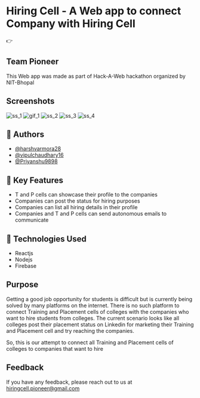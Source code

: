 
# Hiring Cell - A Web app to connect Company with Hiring Cell  

👉 


## Team Pioneer

This Web app was made as part of Hack-A-Web hackathon organized by NIT-Bhopal


## Screenshots

![ss_1](https://user-images.githubusercontent.com/82329898/146322005-8d8f7995-97d9-4a80-bf59-50326d1eb7df.jpg) ![gif_1](https://user-images.githubusercontent.com/82329898/146322149-e0df2ede-0042-4e2d-bc93-66b083eec26f.gif) ![ss_2](https://user-images.githubusercontent.com/82329898/146322053-d9be61f7-8614-447b-a64a-6163c964010c.jpg) ![ss_3](https://user-images.githubusercontent.com/82329898/146322212-f64c7896-06da-446f-a8c0-d14ba840f73a.jpg) ![ss_4](https://user-images.githubusercontent.com/82329898/146322306-5e2ac8b3-34f2-45ad-a02d-e7010048a67e.jpg)


## 🔨 Authors

- [@harshvarmora28](https://www.github.com/harshvarmora28)
- [@vipulchaudhary16](https://github.com/vipulchaudhary16)
- [@Priyanshu9898](https://github.com/Priyanshu9898)


## 🤖 Key Features

- T and P cells can showcase their profile to the companies
- Companies can post the status for hiring purposes
- Companies can list all hiring details in their profile
- Companies and T and P cells can send autonomous emails to communicate


## 🚀 Technologies Used

- Reactjs
- Nodejs
- Firebase


## Purpose

Getting a good job opportunity for students is difficult but is currently being solved by many platforms on the internet. There is no such platform to connect Training and Placement cells of colleges with the companies who want to hire students from colleges. The current scenario looks like all colleges post their placement status on Linkedin for marketing their Training and Placement cell and try reaching the companies.

So, this is our attempt to connect all Training and Placement cells of colleges to companies that want to hire

  
## Feedback

If you have any feedback, please reach out to us at hiringcell.pioneer@gmail.com
